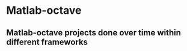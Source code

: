 # Matlab-octave
Matlab-octave projects done over time within different frameworks
-----------------------------------------------------------------
